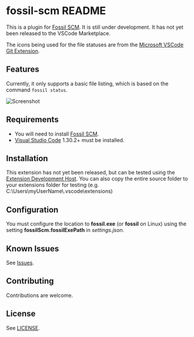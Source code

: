 # fossil-scm README

This is a plugin for [Fossil SCM](https://www.fossil-scm.org).  It is still under development.  It has not yet been released to the VSCode Marketplace.

The icons being used for the file statuses are from the [Microsoft VSCode Git Extension](https://github.com/Microsoft/vscode/tree/master/extensions/git).

## Features

Currently, it only supports a basic file listing, which is based on the command `fossil status`.

![Screenshot](doc/screenshot1.png)

## Requirements

- You will need to install [Fossil SCM](https://www.fossil-scm.org).
- [Visual Studio Code](https://code.visualstudio.com/) 1.30.2+ must be installed.

## Installation

This extension has not yet been released, but can be tested using the [Extension Development Host](https://code.visualstudio.com/docs/extension`s/testing-extensions).
You can also copy the entire source folder to your extensions folder for testing (e.g. C:\Users\myUserName\\.vscode\extensions)

## Configuration

You must configure the location to **fossil.exe** (or **fossil** on Linux) using the setting **fossilScm.fossilExePath** in *settings.json*.

## Known Issues

See [Issues](https://github.com/darkmusic/fossil-vscode/issues).

## Contributing

Contributions are welcome.

## License

See [LICENSE](LICENSE).
